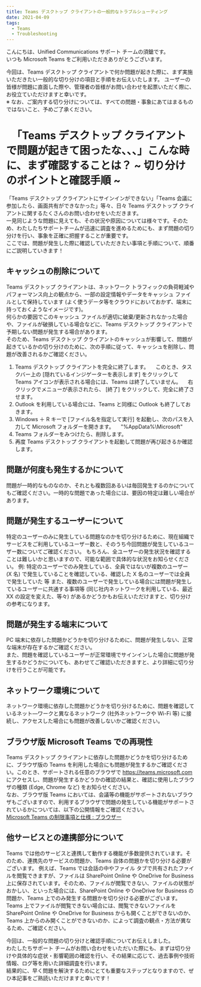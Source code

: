 ```yaml
---
title: Teams デスクトップ クライアントの一般的なトラブルシューティング
date: 2021-04-09
tags:
  - Teams
  - Troubleshooting
---
```


こんにちは、Unified Communications サポート チームの須鎗です。   
いつも Microsoft Teams をご利用いただきありがとうございます。<br>

今回は、Teams デスクトップ クライアントで何か問題が起きた際に、まず実施いただきたい一般的な切り分けの項目と手順をお伝えいたします。
ユーザーの皆様が問題に直面した際や、管理者の皆様がお問い合わせを起票いただく際に、お役立ていただけますと幸いです。   
※ なお、ご案内する切り分けについては、すべての問題・事象にあてはまるものではないこと、予めご了承ください。

# 　「Teams デスクトップ クライアントで問題が起きて困ったな、、、」こんな時に、まず確認することは？ ~ 切り分けのポイントと確認手順 ~
「Teams デスクトップ クライアントにサインインができない」「Teams 会議に参加したら、画面共有ができなかった」等々、日々 Teams デスクトップ クライアントに関するたくさんのお問い合わせをいただきます。   
一見同じような問題に見えても、その状況や原因については様々です。そのため、わたしたちサポートチームが迅速に調査を進めるためにも、まず問題の切り分けを行い、事象を正確に把握することが重要です。   
ここでは、問題が発生した際に確認していただきたい事項と手順について、順番にご説明していきます！<br>



## キャッシュの削除について
Teams デスクトップ クライアントは、ネットワーク トラフィックの負荷軽減やパフォーマンス向上の観点から、一部の設定情報やデータをキャッシュ ファイルとして保持しています (よく使うデータ等をクラウドにおいておかず、端末に持っておくようなイメージです)。   
何らかの要因でこのキャッシュ ファイルが適切に破棄/更新されなかった場合や、ファイルが破損している場合などに、Teams デスクトップ クライアントで予期しない問題が発生する場合があります。   
そのため、Teams デスクトップ クライアントのキャッシュが影響して、問題が起きているかの切り分けのために、次の手順に従って、キャッシュを削除し、問題が改善されるかご確認ください。   

1. Teams デスクトップ クライアントを完全に終了します。 
　このとき、タスクバー上の [隠れているインジゲーターを表示します] をクリックして Teams アイコンが表示される場合には、Teams は終了していません。
　右クリックでメニューが表示されたら、 [終了] をクリックして、完全に終了させます。
1. Outlook を利用している場合には、Teams と同様に Outlook も終了しておきます。
1. Windows ＋ R キーで [ファイル名を指定して実行] を起動し、次のパスを入力して Microsoft フォルダーを開きます。
　"%AppData%\Microsoft"
1. Teams フォルダーをみつけたら、削除します。
1. 再度 Teams デスクトップ クライアントを起動して問題が再び起きるか確認します。<br>

## 問題が何度も発生するかについて
問題が一時的なものなのか、それとも複数回あるいは毎回発生するのかについてもご確認ください。一時的な問題であった場合には、要因の特定は難しい場合があります。<br>

## 問題が発生するユーザーについて
特定のユーザーのみに発生している問題なのかを切り分けるために、現在組織でサービスをご利用しているユーザー数と、そのうち今回問題が発生しているユーザー数についてご確認ください。
もちろん、全ユーザーの発生状況を確認することは難しいかと思いますので、可能な範囲で具体的な状況をお知らせください。
例: 特定のユーザーでのみ発生している、全員ではないが複数のユーザー (X 名) で発生していることを確認している、確認した X 名のユーザーでは全員で発生していた   等
また、複数のユーザーで発生している場合には問題が発生しているユーザーに共通する事項等 (同じ社内ネットワークを利用している、最近 XX の設定を変えた、等々) があるかどうかもお伝えいただけますと、切り分けの参考になります。 <br>

##  問題が発生する端末について
PC 端末に依存した問題かどうかを切り分けるために、問題が発生しない、正常な端末が存在するかご確認ください。   
また、問題を確認しているユーザーが正常環境でサインインした場合に問題が発生するかどうかについても、あわせてご確認いただきますと、より詳細に切り分けを行うことが可能です。<br>

## ネットワーク環境について
ネットワーク環境に依存した問題かどうかを切り分けるために、問題を確認しているネット―ワークと異なるネットワーク (社外ネットワークや Wi-Fi 等) に接続し、アクセスした場合にも問題が改善しないかご確認ください。<br>

## ブラウザ版 Microsoft Teams での再現性
Teams デスクトップ クライアントに依存した問題かどうかを切り分けるために、ブラウザ版の Teams を利用した場合にも問題が発生するかご確認ください。このとき、サポートされる任意のブラウザで https://teams.microsoft.com にアクセスし、問題が発生するかどうかの確認の結果と、確認に使用したブラウザの種類 (Edge, Chrome など) をお知らせください。   
なお、ブラウザ版 Teams においては、会議等の機能がサポートされないブラウザもございますので、利用するブラウザで問題の発生している機能がサポートされているかについては、以下の公開情報をご確認ください。   
[Microsoft Teams の制限事項と仕様 : ブラウザー](https://docs.microsoft.com/ja-jp/microsoftteams/limits-specifications-teams#browsers) <br>

## 他サービスとの連携部分について
Teams では他のサービスと連携して動作する機能が多数提供されています。そのため、連携先のサービスの問題か、Teams 自体の問題かを切り分ける必要がございます。
例えば、Teams では会話の中やファイル タブで共有されたファイルを閲覧できますが、ファイルは SharePoint Online や OneDrive for Business 上に保存されています。そのため、ファイルが閲覧できない、ファイルの状態がおかしい、といった場合には、SharePoint Online や OneDrive for Business の問題か、Teams 上でのみ発生する問題かを切り分ける必要がございます。
Teams 上でファイルが閲覧できない場合には、閲覧できないファイルを SharePoint Online や OneDrive for Business からも開くことができないのか、Teams 上からのみ開くことができないのか、によって調査の観点・方法が異なるため、ご確認ください。 <br>

今回は、一般的な問題の切り分けと確認手順についてお伝えしました。   
わたしたちサポート チームがお問い合わせをいただいた際にも、まずは切り分けや具体的な症状・影響範囲の確認を行い、その結果に応じて、過去事例や技術情報、ログ等を用いた詳細調査を行います。   
結果的に、早く問題を解決するためにとても重要なステップとなりますので、ぜひ本記事をご熟読いただけますと幸いです！

